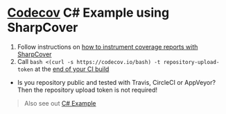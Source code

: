 [Codecov][0] C# Example using SharpCover
========================================

1. Follow instructions on [how to instrument coverage reports with SharpCover](https://github.com/codecov/example-csharp-sharpcover/blob/master/Makefile#L17-L21)
2. Call `bash <(curl -s https://codecov.io/bash) -t repository-upload-token` at the [end of your CI build](https://github.com/codecov/example-csharp-sharpcover/blob/master/.travis.yml#L11)
  - Is you repository public and tested with Travis, CircleCI or AppVeyor? Then the repository upload token is not required!

> Also see out [C# Example][1]




[0]: https://codecov.io/
[1]: https://github.com/codecov/example-csharp
